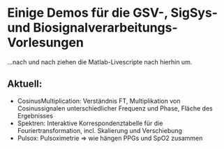 # Einige Demos für die GSV-, SigSys- und Biosignalverarbeitungs-Vorlesungen

...nach und nach ziehen die Matlab-Livescripte nach hierhin um.

## Aktuell:
- CosinusMultiplication: Verständnis FT, Multiplikation von Cosinussignalen unterschiedlicher Frequenz und Phase, Fläche des Ergebnisses
- Spektren: Interaktive Korrespondenztabelle für die Fouriertransformation, incl. Skalierung und Verschiebung
- Pulsox: Pulsoximetrie => wie hängen PPGs und SpO2 zusammen